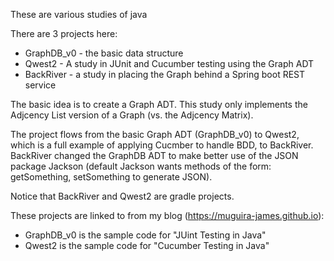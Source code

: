 These are various studies of java

There are 3 projects here:

+ GraphDB_v0 - the basic data structure
+ Qwest2 - A study in JUnit and Cucumber testing using the Graph ADT
+ BackRiver - a study in placing the Graph behind a Spring boot REST service


The basic idea is to create a Graph ADT.  This study only implements the Adjcency List version of a Graph (vs. the Adjcency Matrix).  

The project flows from the basic Graph ADT (GraphDB_v0) to Qwest2, which is a full example of applying Cucmber to handle BDD, to BackRiver.  BackRiver changed the GraphDB ADT to make better use of the JSON package Jackson (default Jackson wants methods of the form: getSomething, setSomething to generate JSON).

Notice that BackRiver and Qwest2 are gradle projects.

These projects are linked to from my blog (https://muguira-james.github.io):

+ GraphDB_v0 is the sample code for "JUint Testing in Java"
+ Qwest2 is the sample code for "Cucumber Testing in Java"


